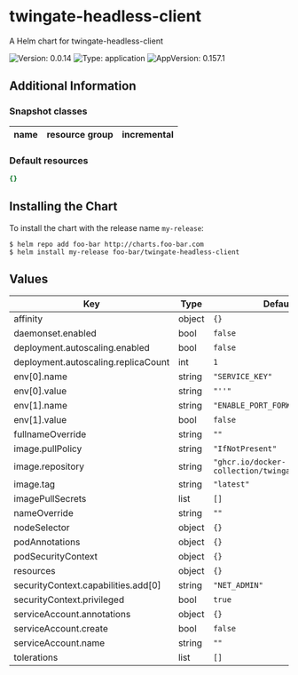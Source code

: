 # twingate-headless-client

A Helm chart for twingate-headless-client

![Version: 0.0.14](https://img.shields.io/badge/Version-0.0.14-informational?style=flat-square) ![Type: application](https://img.shields.io/badge/Type-application-informational?style=flat-square) ![AppVersion: 0.157.1](https://img.shields.io/badge/AppVersion-0.157.1-informational?style=flat-square)

## Additional Information

### Snapshot classes

| name     | resource group | incremental |
|----------|----------------|-------------|

### Default resources

```yaml
{}
```

## Installing the Chart

To install the chart with the release name `my-release`:

```console
$ helm repo add foo-bar http://charts.foo-bar.com
$ helm install my-release foo-bar/twingate-headless-client
```

## Values

| Key | Type | Default | Description |
|-----|------|---------|-------------|
| affinity | object | `{}` |  |
| daemonset.enabled | bool | `false` |  |
| deployment.autoscaling.enabled | bool | `false` |  |
| deployment.autoscaling.replicaCount | int | `1` |  |
| env[0].name | string | `"SERVICE_KEY"` |  |
| env[0].value | string | `"''"` |  |
| env[1].name | string | `"ENABLE_PORT_FORWARDING"` |  |
| env[1].value | bool | `false` |  |
| fullnameOverride | string | `""` |  |
| image.pullPolicy | string | `"IfNotPresent"` |  |
| image.repository | string | `"ghcr.io/docker-collection/twingate_headless"` |  |
| image.tag | string | `"latest"` |  |
| imagePullSecrets | list | `[]` |  |
| nameOverride | string | `""` |  |
| nodeSelector | object | `{}` |  |
| podAnnotations | object | `{}` |  |
| podSecurityContext | object | `{}` |  |
| resources | object | `{}` |  |
| securityContext.capabilities.add[0] | string | `"NET_ADMIN"` |  |
| securityContext.privileged | bool | `true` |  |
| serviceAccount.annotations | object | `{}` |  |
| serviceAccount.create | bool | `false` |  |
| serviceAccount.name | string | `""` |  |
| tolerations | list | `[]` |  |
